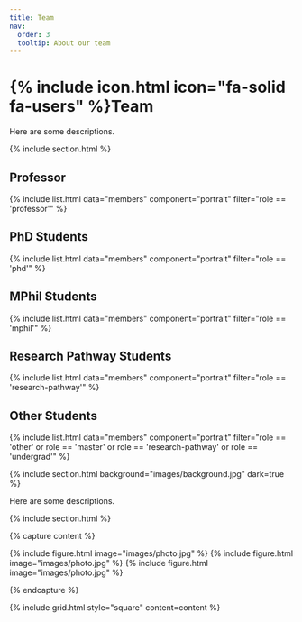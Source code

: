 ```yaml
---
title: Team
nav:
  order: 3
  tooltip: About our team
---
```


# {% include icon.html icon="fa-solid fa-users" %}Team

Here are some descriptions.

{% include section.html %}

## Professor
{% include list.html data="members" component="portrait" filter="role == 'professor'" %}

## PhD Students
{% include list.html data="members" component="portrait" filter="role == 'phd'" %}

## MPhil Students
{% include list.html data="members" component="portrait" filter="role == 'mphil'" %}

## Research Pathway Students
{% include list.html data="members" component="portrait" filter="role == 'research-pathway'" %}

## Other Students
{% include list.html data="members" component="portrait" filter="role == 'other' or role == 'master' or role == 'research-pathway' or role == 'undergrad'" %}

{% include section.html background="images/background.jpg" dark=true %}

Here are some descriptions.

{% include section.html %}

{% capture content %}

{% include figure.html image="images/photo.jpg" %}
{% include figure.html image="images/photo.jpg" %}
{% include figure.html image="images/photo.jpg" %}

{% endcapture %}

{% include grid.html style="square" content=content %}
